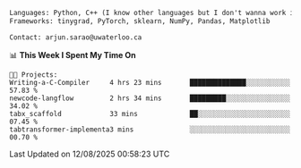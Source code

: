 ```txt
Languages: Python, C++ (I know other languages but I don't wanna work in em)
Frameworks: tinygrad, PyTorch, sklearn, NumPy, Pandas, Matplotlib

Contact: arjun.sarao@uwaterloo.ca
```

<!--START_SECTION:waka-->
📊 **This Week I Spent My Time On** 

```text
🐱‍💻 Projects: 
Writing-a-C-Compiler     4 hrs 23 mins       ██████████████░░░░░░░░░░░   57.83 % 
newcode-langflow         2 hrs 34 mins       █████████░░░░░░░░░░░░░░░░   34.02 % 
tabx_scaffold            33 mins             ██░░░░░░░░░░░░░░░░░░░░░░░   07.45 % 
tabtransformer-implementa3 mins              ░░░░░░░░░░░░░░░░░░░░░░░░░   00.70 % 
```


 Last Updated on 12/08/2025 00:58:23 UTC
<!--END_SECTION:waka-->
